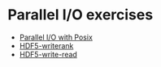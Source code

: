 # Parallel I/O exercises

- [Parallel I/O with Posix](posix)
- [HDF5-writerank](hdf5-writerank)
- [HDF5-write-read](hdf5-write-read)

